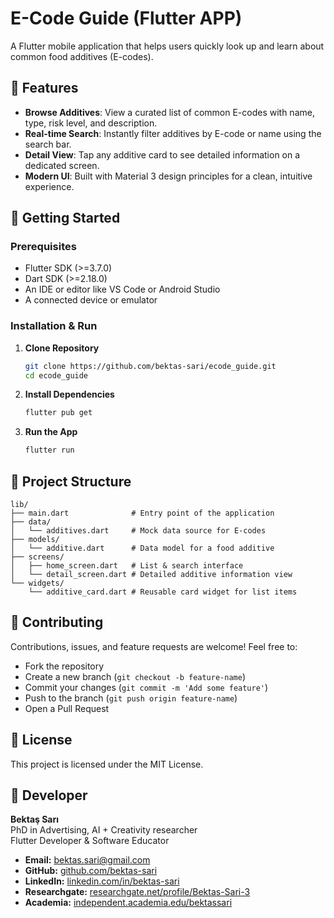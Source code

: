 # E-Code Guide (Flutter APP)

A Flutter mobile application that helps users quickly look up and learn about common food additives (E-codes).

## 🚀 Features

* **Browse Additives**: View a curated list of common E-codes with name, type, risk level, and description.
* **Real-time Search**: Instantly filter additives by E-code or name using the search bar.
* **Detail View**: Tap any additive card to see detailed information on a dedicated screen.
* **Modern UI**: Built with Material 3 design principles for a clean, intuitive experience.

## 🎯 Getting Started

### Prerequisites

* Flutter SDK (>=3.7.0)
* Dart SDK (>=2.18.0)
* An IDE or editor like VS Code or Android Studio
* A connected device or emulator

### Installation & Run

1. **Clone Repository**

   ```bash
   git clone https://github.com/bektas-sari/ecode_guide.git
   cd ecode_guide
   ```
2. **Install Dependencies**

   ```bash
   flutter pub get
   ```
3. **Run the App**

   ```bash
   flutter run
   ```

## 📂 Project Structure

```
lib/
├── main.dart              # Entry point of the application
├── data/
│   └── additives.dart     # Mock data source for E-codes
├── models/
│   └── additive.dart      # Data model for a food additive
├── screens/
│   ├── home_screen.dart   # List & search interface
│   └── detail_screen.dart # Detailed additive information view
└── widgets/
    └── additive_card.dart # Reusable card widget for list items
```

## 🤝 Contributing

Contributions, issues, and feature requests are welcome! Feel free to:

* Fork the repository
* Create a new branch (`git checkout -b feature-name`)
* Commit your changes (`git commit -m 'Add some feature'`)
* Push to the branch (`git push origin feature-name`)
* Open a Pull Request

## 📄 License

This project is licensed under the MIT License.

## 👤 Developer

**Bektaş Sarı**<br>
PhD in Advertising, AI + Creativity researcher<br>
Flutter Developer & Software Educator<br>

- **Email:** [bektas.sari@gmail.com](mailto:bektas.sari@gmail.com)  
- **GitHub:** [github.com/bektas-sari](https://github.com/bektas-sari)  
- **LinkedIn:** [linkedin.com/in/bektas-sari](https://www.linkedin.com/in/bektas-sari)  
- **Researchgate:** [researchgate.net/profile/Bektas-Sari-3](https://www.researchgate.net/profile/Bektas-Sari-3)  
- **Academia:** [independent.academia.edu/bektassari](https://independent.academia.edu/bektassari)


